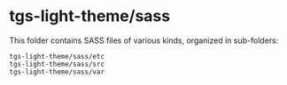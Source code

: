 # tgs-light-theme/sass

This folder contains SASS files of various kinds, organized in sub-folders:

    tgs-light-theme/sass/etc
    tgs-light-theme/sass/src
    tgs-light-theme/sass/var
